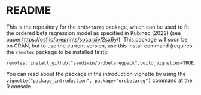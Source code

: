 README
================

This is the repository for the `ordbetareg` package, which can be used
to fit the ordered beta regression model as specified in Kubinec (2022)
(see paper <https://osf.io/preprints/socarxiv/2sx6y/>). This package
will soon be on CRAN, but to use the current version, use this install
command (requires the `remotes` package to be installed first):

    remotes::install_github("saudiwin/ordbetaregpack",build_vignettes=TRUE)

You can read about the package in the introduction vignette by using the
`vignette("package_introduction", package="ordbetareg")` command at the
R console.
